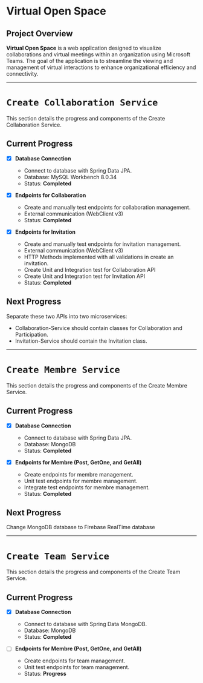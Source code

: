 # Virtual Open Space

## Project Overview

**Virtual Open Space** is a web application designed to visualize collaborations and virtual meetings within an organization using Microsoft Teams. The goal of the application is to streamline the viewing and management of virtual interactions to enhance organizational efficiency and connectivity.

---
# `Create Collaboration Service`

This section details the progress and components of the Create Collaboration Service.

## Current Progress

- [x] **Database Connection**
  - Connect to database with Spring Data JPA.
  - Database: MySQL Workbench 8.0.34
  - Status: **Completed**

- [x] **Endpoints for Collaboration**
  - Create and manually test endpoints for collaboration management.
  - External communication (WebClient v3)
  - Status: **Completed**

- [x] **Endpoints for Invitation**
  - Create and manually test endpoints for invitation management.
  - External communication (WebClient v3)
  - HTTP Methods implemented with all validations in create an invitation.
  - Create Unit and Integration test for Collaboration API
  - Create Unit and Integration test for Invitation API
  - Status: **Completed**

## Next Progress

Separate these two APIs into two microservices:

- Collaboration-Service should contain classes for Collaboration and Participation.
- Invitation-Service should contain the Invitation class.

---

# `Create Membre Service`

This section details the progress and components of the Create Membre Service.

## Current Progress

- [x] **Database Connection**
  - Connect to database with Spring Data JPA.
  - Database: MongoDB
  - Status: **Completed**

- [x] **Endpoints for Membre (Post, GetOne, and GetAll)**
  - Create endpoints for membre management.
  - Unit test endpoints for membre management.
  - Integrate test endpoints for membre management.
  - Status: **Completed**

## Next Progress

Change MongoDB database to Firebase RealTime database

---

# `Create Team Service`

This section details the progress and components of the Create Team Service.

## Current Progress

- [X] **Database Connection**
  - Connect to database with Spring Data MongoDB.
  - Database: MongoDB
  - Status: **Completed**

- [ ] **Endpoints for Membre (Post, GetOne, and GetAll)**
  - Create endpoints for team management.
  - Unit test endpoints for team management.
  - Status: **Progress**
